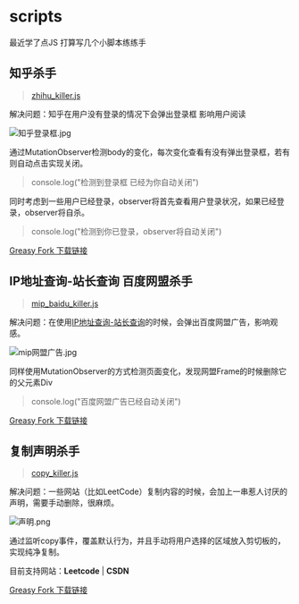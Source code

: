 # scripts
最近学了点JS 打算写几个小脚本练练手

## 知乎杀手

> [zhihu_killer.js](https://github.com/wuuconix/scripts/blob/main/zhihu_killer/zhihu_killer.js)

解决问题：知乎在用户没有登录的情况下会弹出登录框 影响用户阅读

![知乎登录框.jpg](https://s2.loli.net/2022/04/10/74DlxmYtBiFMOHQ.jpg)

通过MutationObserver检测body的变化，每次变化查看有没有弹出登录框，若有则自动点击实现关闭。

> console.log("检测到登录框 已经为你自动关闭")

同时考虑到一些用户已经登录，observer将首先查看用户登录状况，如果已经登录，observer将自杀。

> console.log("检测到你已登录，observer将自动关闭")

[Greasy Fork 下载链接](https://greasyfork.org/zh-CN/scripts/443070-zhihu-killer)

## IP地址查询-站长查询 百度网盟杀手

> [mip_baidu_killer.js](https://github.com/wuuconix/scripts/blob/main/mip_baidu_killer/mip_baidu_killer.js )

解决问题：在使用[IP地址查询-站长查询](http://mip.chinaz.com/)的时候，会弹出百度网盟广告，影响观感。

![mip网盟广告.jpg](https://s2.loli.net/2022/04/10/XCa6GSEtRjroeUc.jpg)

同样使用MutationObserver的方式检测页面变化，发现网盟Frame的时候删除它的父元素Div

> console.log("百度网盟广告已经自动关闭")

[Greasy Fork 下载链接](https://greasyfork.org/zh-CN/scripts/443073-mip-baidu-killer-js)

## 复制声明杀手

> [copy_killer.js](https://github.com/wuuconix/scripts/blob/main/copy_killer/copy_killer.js)

解决问题：一些网站（比如LeetCode）复制内容的时候，会加上一串惹人讨厌的声明，需要手动删除，很麻烦。

![声明.png](https://s2.loli.net/2022/04/10/gOa26yozE1GQVYJ.png)

通过监听copy事件，覆盖默认行为，并且手动将用户选择的区域放入剪切板的，实现纯净复制。

目前支持网站：**Leetcode** | **CSDN**

[Greasy Fork 下载链接](https://greasyfork.org/zh-CN/scripts/443108-copy-killer-js)